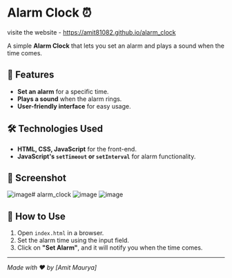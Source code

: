 


 # Alarm Clock ⏰  

 visite the website - https://amit81082.github.io/alarm_clock

A simple **Alarm Clock** that lets you set an alarm and plays a sound when the time comes.  

## 🚀 Features  
- **Set an alarm** for a specific time.  
- **Plays a sound** when the alarm rings.  
- **User-friendly interface** for easy usage.  

## 🛠️ Technologies Used  
- **HTML, CSS, JavaScript** for the front-end.  
- **JavaScript's `setTimeout` or `setInterval`** for alarm functionality.  

## 📸 Screenshot  
![image](https://github.com/user-attachments/assets/05cff331-979a-48f2-a47f-5080f6a1db44)﻿# alarm_clock
![image](https://github.com/user-attachments/assets/fd2af839-c0d8-4576-b202-ef54b934f514)
![image](https://github.com/user-attachments/assets/0e8bcd5b-1d2e-442c-bf33-147657591204)


## 📂 How to Use  
1. Open `index.html` in a browser.  
2. Set the alarm time using the input field.  
3. Click on **"Set Alarm"**, and it will notify you when the time comes.  

 

---
*Made with ❤️ by [Amit Maurya]*  

